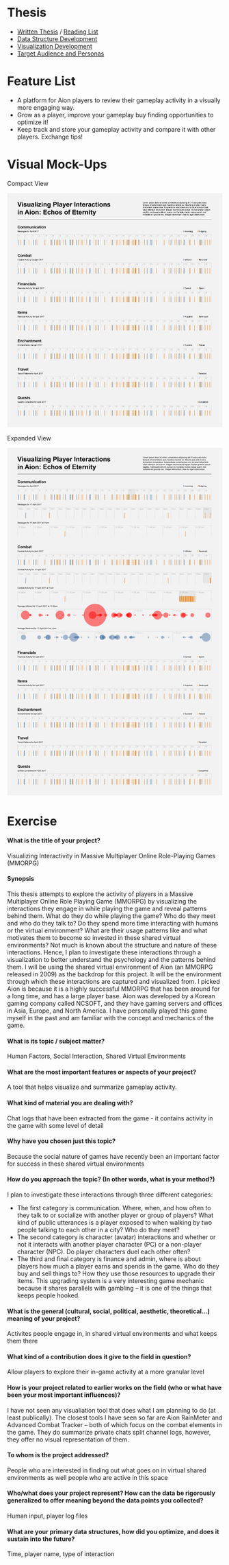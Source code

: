 # Thesis
- [Written Thesis](/writing/thesis.md) / [Reading List](/writing/readingList.md)
- [Data Structure Development](https://github.com/neuralism/thesis/tree/master/work)
- [Visualization Development](https://neuralism.github.io/thesis/visualization/)
- [Target Audience and Personas](/writing/)

# Feature List
- A platform for Aion players to review their gameplay activity in a visually more engaging way.
- Grow as a player, improve your gameplay buy finding opportunities to optimize it!
- Keep track and store your gameplay activity and compare it with other players. Exchange tips!

# Visual Mock-Ups
Compact View

![](/writing/images/concepts-170409b-01.png)

Expanded View

![](/writing/images/concepts-170409b-02.png)

# Exercise
#### What is the title of your project? 
Visualizing Interactivity in Massive Multiplayer Online Role-Playing Games (MMORPG)

#### Synopsis
This thesis attempts to explore the activity of players in a Massive Multiplayer Online Role Playing Game (MMORPG) by visualizing the interactions they engage in while playing the game and reveal patterns behind them. What do they do while playing the game? Who do they meet and who do they talk to? Do they spend more time interacting with humans or the virtual environment? What are their usage patterns like and what motivates them to become so invested in these shared virtual environments? Not much is known about the structure and nature of these interactions. Hence, I plan to investigate these interactions through a visualization to better understand the psychology and the patterns behind them. I will be using the shared virtual environment of Aion (an MMORPG released in 2009) as the backdrop for this project. It will be the environment through which these interactions are captured and visualized from. I picked Aion is because it is a highly successful MMORPG that has been around for a long time, and has a large player base. Aion was developed by a Korean gaming company called NCSOFT, and they have gaming servers and offices in Asia, Europe, and North America. I have personally played this game myself in the past and am familiar with the concept and mechanics of the game.

#### What is its topic / subject matter?
Human Factors, Social Interaction, Shared Virtual Environments

#### What are the most important features or aspects of your project? 
A tool that helps visualize and summarize gameplay activity.

#### What kind of material you are dealing with?
Chat logs that have been extracted from the game - it contains activity in the game with some level of detail

#### Why have you chosen just this topic?
Because the social nature of games have recently been an important factor for success in these shared virtual environments

#### How do you approach the topic? (In other words, what is your method?)
I plan to investigate these interactions through three different categories:
- The first category is communication. Where, when, and how often to they talk to or socialize with another player or group of players? What kind of public utterances is a player exposed to when walking by two people talking to each other in a city? Who do they meet?
- The second category is character (avatar) interactions and whether or not it interacts with another player character (PC) or a non-player character (NPC). Do player characters duel each other often?
- The third and final category is finance and admin, where is about players how much a player earns and spends in the game. Who do they buy and sell things to? How they use those resources to upgrade their items. This upgrading system is a very interesting game mechanic because it shares parallels with gambling – it is one of the things that keeps people hooked.

#### What is the general (cultural, social, political, aesthetic, theoretical...) meaning of your project?
Activites people engage in, in shared virtual environments and what keeps them there

#### What kind of a contribution does it give to the field in question?
Allow players to explore their in-game activity at a more granular level

#### How is your project related to earlier works on the field (who or what have been your most important influences)?
I have not seen any visualiation tool that does what I am planning to do (at least publically). The closest tools I have seen so far are Aion RainMeter and Advanced Combat Tracker – both of which focus on the combat elements in the game. They do summarize private chats split channel logs, however, they offer no visual representation of them.

#### To whom is the project addressed?
People who are interested in finding out what goes on in virtual shared environments as well people who are active in this space

#### Who/what does your project represent? How can the data be rigorously generalized to offer meaning beyond the data points you collected?
Human input, player log files

#### What are your primary data structures, how did you optimize, and does it sustain into the future?
Time, player name, type of interaction